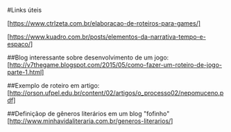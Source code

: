 #Links úteis

[https://www.ctrlzeta.com.br/elaboracao-de-roteiros-para-games/]

[https://www.kuadro.com.br/posts/elementos-da-narrativa-tempo-e-espaco/]

##Blog interessante sobre desenvolvimento de um jogo:
[http://v7thegame.blogspot.com/2015/05/como-fazer-um-roteiro-de-jogo-parte-1.html]

##Exemplo de roteiro em artigo:
[http://orson.ufpel.edu.br/content/02/artigos/o_processo02/nepomuceno.pdf]

##Definiçãop de gêneros literários em um blog "fofinho"
[http://www.minhavidaliteraria.com.br/generos-literarios/]


